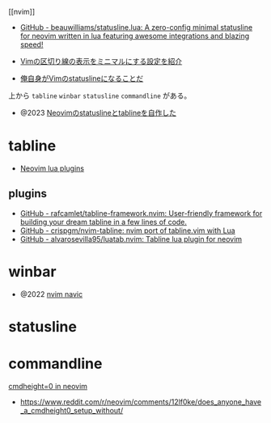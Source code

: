 [[nvim]]

- [GitHub - beauwilliams/statusline.lua: A zero-config minimal statusline for neovim written in lua featuring awesome integrations and blazing speed!](https://github.com/beauwilliams/statusline.lua)

- [Vimの区切り線の表示をミニマルにする設定を紹介](https://zenn.dev/kawarimidoll/articles/0fe2ef584a56b6)
- [俺自身がVimのstatuslineになることだ](https://zenn.dev/vim_jp/articles/358848a5144b63)

上から
`tabline` `winbar` `statusline` `commandline` がある。

- @2023 [Neovimのstatuslineとtablineを自作した](https://ryota2357.com/blog/2023/nvim-custom-statusline-tabline/)

# tabline
- [Neovim lua plugins](https://nvimluau.dev/crispgm-nvim-tabline)

## plugins
- [GitHub - rafcamlet/tabline-framework.nvim: User-friendly framework for building your dream tabline in a few lines of code.](https://github.com/rafcamlet/tabline-framework.nvim)
- [GitHub - crispgm/nvim-tabline: nvim port of tabline.vim with Lua](https://github.com/crispgm/nvim-tabline)
- [GitHub - alvarosevilla95/luatab.nvim: Tabline lua plugin for neovim](https://github.com/alvarosevilla95/luatab.nvim)

# winbar
- @2022 [nvim navic](https://waylonwalker.com/nvim-navic/)

# statusline

# commandline

[cmdheight=0 in neovim](https://zenn.dev/shougo/articles/set-cmdheight-0)

- https://www.reddit.com/r/neovim/comments/12lf0ke/does_anyone_have_a_cmdheight0_setup_without/
